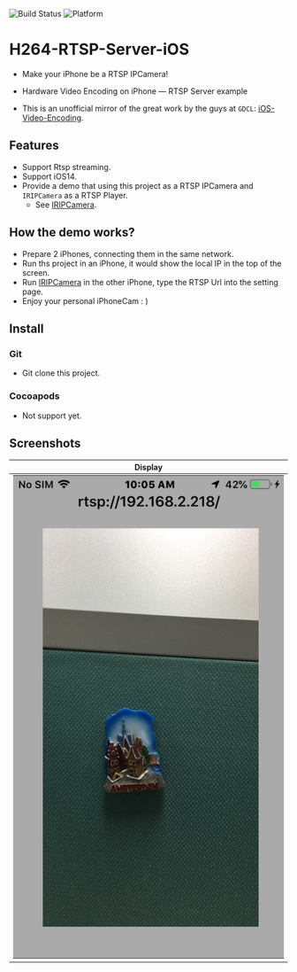 ![Build Status](https://img.shields.io/badge/build-%20passing%20-brightgreen.svg)
![Platform](https://img.shields.io/badge/Platform-%20iOS%20-blue.svg)

# H264-RTSP-Server-iOS 

- Make your iPhone be a RTSP IPCamera!

- Hardware Video Encoding on iPhone — RTSP Server example

- This is an unofficial mirror of the great work by the guys at `GDCL`: [iOS-Video-Encoding](http://www.gdcl.co.uk/2013/02/20/iOS-Video-Encoding.html).

## Features
- Support Rtsp streaming.
- Support iOS14.
- Provide a demo that using this project as a RTSP IPCamera and `IRIPCamera` as a RTSP Player.
    - See [IRIPCamera](https://github.com/irons163/IRIPCamera).

## How the demo works?
- Prepare 2 iPhones, connecting them in the same network.
- Run ths project in an iPhone, it would show the local IP in the top of the screen.
- Run [IRIPCamera](https://github.com/irons163/IRIPCamera) in the other iPhone, type the RTSP Url into the setting page.
- Enjoy your personal iPhoneCam : )

## Install
### Git
- Git clone this project.

### Cocoapods
- Not support yet.

## Screenshots
|Display|
|---|
|![Demo](./ScreenShots/demo1.png)|
